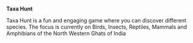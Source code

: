 **Taxa Hunt**

Taxa Hunt is a fun and engaging game where you can discover different species. The focus is currently on Birds, Insects, Reptiles, Mammals and Amphibians of the North Western Ghats of India